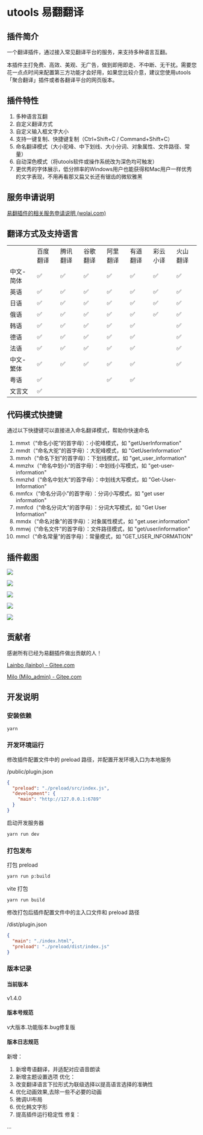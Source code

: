 # utools 易翻翻译

## 插件简介

一个翻译插件，通过接入常见翻译平台的服务，来支持多种语言互翻。

本插件主打免费、高效、美观、无广告，做到即用即走、不中断、无干扰。需要您花一点点时间来配置第三方功能才会好用，如果您比较介意，建议您使用utools「聚合翻译」插件或者各翻译平台的网页版本。


## 插件特性

1. 多种语言互翻
2. 自定义翻译方式
3. 自定义输入框文字大小
4. 支持一键复制、快捷键复制（Ctrl+Shift+C / Command+Shift+C）
5. 命名翻译模式（大小驼峰、中下划线、大小分词、对象属性、文件路径、常量）
6. 自动深色模式（将utools软件或操作系统改为深色均可触发）
7. 更优秀的字体展示，低分辨率的Windows用户也能获得和Mac用户一样优秀的文字表现，不用再看那又扁又长还有锯齿的微软雅黑


## 服务申请说明

[易翻插件的相关服务申请说明 (wolai.com)](https://www.wolai.com/jtSV7oah6M7rErz2RMFzo)

## 翻译方式及支持语言

|||||||||
|-|-|-|-|-|-|-|-|
||百度翻译|腾讯翻译|谷歌翻译|阿里翻译|有道翻译|彩云小译|火山翻译|
|中文-简体|✅|✅|✅|✅|✅|✅|✅|
|英语|✅|✅|✅|✅|✅|✅|✅|
|日语|✅|✅|✅|✅|✅|✅|✅|
|俄语|✅|✅|✅|✅|✅|✅|✅|
|韩语|✅|✅|✅|✅|✅||✅|
|德语|✅|✅|✅|✅|✅||✅|
|法语|✅|✅|✅|✅|✅||✅|
|中文-繁体|✅|✅|✅|✅|✅||✅|
|粤语|✅|||✅|✅|||
|文言文|✅|||||||


## 代码模式快捷键

通过以下快捷键可以直接进入命名翻译模式，帮助你快速命名

1. mmxt（“命名小驼”的首字母）：小驼峰模式，如 "getUserInformation"
2. mmdt（“命名大驼”的首字母）：大驼峰模式，如 "GetUserInformation"
3. mmxh（“命名下划”的首字母）：下划线模式，如 "get_user_information"
4. mmzhx（“命名中划小”的首字母）：中划线小写模式，如 "get-user-information"
5. mmzhd（“命名中划大”的首字母）：中划线大写模式，如 "Get-User-Information"
6. mmfcx（“命名分词小”的首字母）：分词小写模式，如 "get user information"
7. mmfcd（“命名分词大”的首字母）：分词大写模式，如 "Get User Information"
8. mmdx（“命名对象”的首字母）：对象属性模式，如 "get.user.information"
9. mmwj（“命名文件”的首字母）：文件路径模式，如 "get/user/information"
10. mmcl（“命名常量”的首字母）：常量模式，如 "GET_USER_INFORMATION"

## 插件截图

![](doc/1.png) 

![](doc/2.png) 

![](doc/3.png) 

![](doc/4.png) 

![](doc/5.png) 


## 贡献者

感谢所有已经为易翻插件做出贡献的人！

[Lainbo (lainbo) - Gitee.com](https://gitee.com/lainbo)

[Milo (Milo_admin) - Gitee.com](https://gitee.com/Milo_admin)


## 开发说明

### 安装依赖

```bash
yarn
```

### 开发环境运行

修改插件配置文件中的 preload 路径，并配置开发环境入口为本地服务

/public/plugin.json

```json
{
  "preload": "./preload/src/index.js",
  "development": {
    "main": "http://127.0.0.1:6789"
  }
}
```

启动开发服务器

```bash
yarn run dev
```

### 打包发布

打包 preload

```bash
yarn run p:build
```

vite 打包

```bash
yarn run build
```

修改打包后插件配置文件中的主入口文件和 preload 路径

/dist/plugin.json

```json
{
  "main": "./index.html",
  "preload": "./preload/dist/index.js"
}
```

### 版本记录

#### 当前版本
v1.4.0

#### 版本号规范

v大版本.功能版本.bug修复版

#### 版本日志规范

新增：
  1. 新增粤语翻译，并适配对应语音朗读
  2. 新增主题设置选项
优化：
  1. 改变翻译语言下拉形式为联级选择以提高语言选择的准确性
  2. 优化动画效果,去除一些不必要的动画
  3. 微调UI布局
  4. 优化韩文字形
  5. 提高插件运行稳定性
修复：

...
